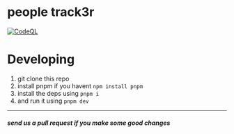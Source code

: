 # people track3r

[![CodeQL](https://github.com/pickingname/track3r/actions/workflows/codeql.yml/badge.svg)](https://github.com/pickingname/track3r/actions/workflows/codeql.yml)

# Developing

1. git clone this repo
2. install pnpm if you havent `npm install pnpm`
3. install the deps using `pnpm i`
4. and run it using `pnpm dev`

---

##### send us a pull request if you make some good changes
